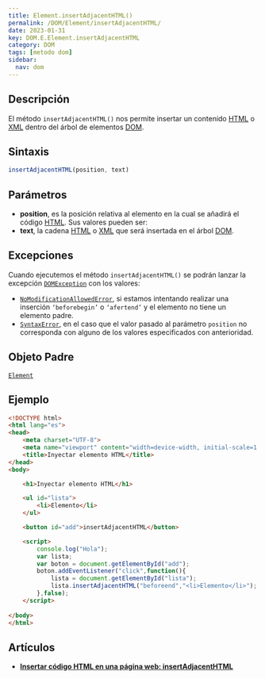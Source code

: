 ```yaml
---
title: Element.insertAdjacentHTML()
permalink: /DOM/Element/insertAdjacentHTML/
date: 2023-01-31
key: DOM.E.Element.insertAdjacentHTML
category: DOM
tags: [metodo dom]
sidebar:
  nav: dom
---
```


## **Descripción**


El método `insertAdjacentHTML()` nos permite insertar un contenido [HTML](http://www.manualweb.net/html/) o [XML](https://www.manualweb.net/xml/) dentro del árbol de elementos [DOM](https://www.manualweb.net/dom/).


## **Sintaxis**


```javascript
insertAdjacentHTML(position, text)
```


## Parámetros

- **position**, es la posición relativa al elemento en la cual se añadirá el código [HTML](https://www.manualweb.net/html/). Sus valores pueden ser:
- **text**, la cadena [HTML](http://www.manualweb.net/html/) o [XML](https://www.manualweb.net/xml/) que será insertada en el árbol [DOM](https://www.manualweb.net/dom/).

## Excepciones


Cuando ejecutemos el método `insertAdjacentHTML()` se podrán lanzar la excepción [`DOMException`](https://www.w3api.com/DOM/DOMException/) con los valores:

- [`NoModificationAllowedError`](https://www.w3api.com/DOMException/NoModificationAllowedError/), si estamos intentando realizar una inserción `‘beforebegin’` o `‘afertend’` y el elemento no tiene un elemento padre.
- [`SyntaxError`](https://www.w3api.com/DOM/DOMException/SyntaxError/), en el caso que el valor pasado al parámetro `position` no corresponda con alguno de los valores especificados con anterioridad.

## **Objeto Padre**


[`Element`](https://www.w3api.com/DOM/Element/)


## **Ejemplo**


```html
<!DOCTYPE html>
<html lang="es">
<head>
    <meta charset="UTF-8">
    <meta name="viewport" content="width=device-width, initial-scale=1.0">
    <title>Inyectar elemento HTML</title>        
</head>
<body>

    <h1>Inyectar elemento HTML</h1>

    <ul id="lista">
        <li>Elemento</li>
    </ul>

    <button id="add">insertAdjacentHTML</button>

    <script>
        console.log("Hola");
        var lista;
        var boton = document.getElementById("add");
        boton.addEventListener("click",function(){	
            lista = document.getElementById("lista");
            lista.insertAdjacentHTML("beforeend","<li>Elemento</li>");
        },false);
    </script>
    
</body>
</html>
```


## **Artículos**

- [**Insertar código HTML en una página web: insertAdjacentHTML**](https://lineadecodigo.com/javascript/insertar-codigo-html-en-una-pagina-web-insertadjacenthtml/)
